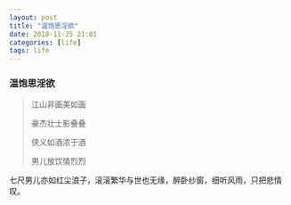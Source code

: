 ```yaml
---
layout: post
title: "温饱思淫欲"
date: 2018-11-25 21:01
categories: [life]
tags: life
---
```


### 温饱思淫欲

> 江山非画美如画 
>
> 豪杰壮士影叠叠 
>
> 侠义如酒浓于酒 
>
> 男儿放饮情烈烈

七尺男儿亦如红尘浪子，滚滚繁华与世也无缘，醉卧纱窗，细听风雨，只把悲情叹。